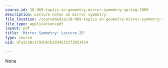 ```yaml
---
course_id: 18-969-topics-in-geometry-mirror-symmetry-spring-2009
description: Lecture notes on mirror symmetry.
file_location: /coursemedia/18-969-topics-in-geometry-mirror-symmetry-spring-2009/dfa2ca8c1791b87b29345322f3851424_MIT18_969s09_lec25.pdf
file_type: application/pdf
layout: pdf
title: 'Mirror Symmetry: Lecture 25'
type: course
uid: dfa2ca8c1791b87b29345322f3851424

---
```

None
